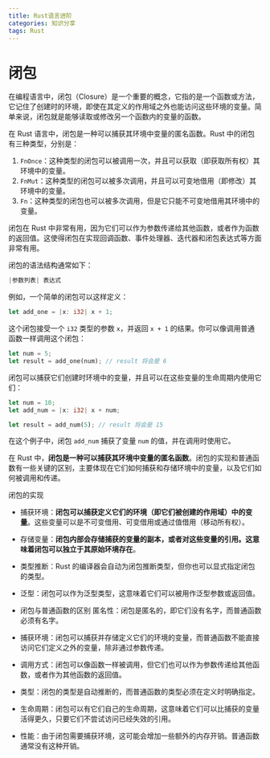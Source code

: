 ```yaml
---
title: Rust语言进阶
categories: 知识分享
tags: Rust
---
```

# 闭包
在编程语言中，闭包（Closure）是一个重要的概念，它指的是一个函数或方法，它记住了创建时的环境，即使在其定义的作用域之外也能访问这些环境的变量。简单来说，闭包就是能够读取或修改另一个函数内的变量的函数。

在 Rust 语言中，闭包是一种可以捕获其环境中变量的匿名函数。Rust 中的闭包有三种类型，分别是：

1. `FnOnce`：这种类型的闭包可以被调用一次，并且可以获取（即获取所有权）其环境中的变量。
2. `FnMut`：这种类型的闭包可以被多次调用，并且可以可变地借用（即修改）其环境中的变量。
3. `Fn`：这种类型的闭包也可以被多次调用，但是它只能不可变地借用其环境中的变量。

闭包在 Rust 中非常有用，因为它们可以作为参数传递给其他函数，或者作为函数的返回值。这使得闭包在实现回调函数、事件处理器、迭代器和闭包表达式等方面非常有用。

闭包的语法结构通常如下：

```rust
|参数列表| 表达式
```

例如，一个简单的闭包可以这样定义：

```rust
let add_one = |x: i32| x + 1;
```

这个闭包接受一个 `i32` 类型的参数 `x`，并返回 `x + 1` 的结果。你可以像调用普通函数一样调用这个闭包：

```rust
let num = 5;
let result = add_one(num); // result 将会是 6
```

闭包可以捕获它们创建时环境中的变量，并且可以在这些变量的生命周期内使用它们：

```rust
let num = 10;
let add_num = |x: i32| x + num;

let result = add_num(5); // result 将会是 15
```

在这个例子中，闭包 `add_num` 捕获了变量 `num` 的值，并在调用时使用它。

在 Rust 中，**闭包是一种可以捕获其环境中变量的匿名函数**。闭包的实现和普通函数有一些关键的区别，主要体现在它们如何捕获和存储环境中的变量，以及它们如何被调用和传递。

闭包的实现
- 捕获环境：**闭包可以捕获定义它们的环境（即它们被创建的作用域）中的变量**。这些变量可以是不可变借用、可变借用或通过值借用（移动所有权）。

- 存储变量：**闭包内部会存储捕获的变量的副本，或者对这些变量的引用。这意味着闭包可以独立于其原始环境存在**。

- 类型推断：Rust 的编译器会自动为闭包推断类型，但你也可以显式指定闭包的类型。

- 泛型：闭包可以作为泛型类型，这意味着它们可以被用作泛型参数或返回值。

- 闭包与普通函数的区别
匿名性：闭包是匿名的，即它们没有名字，而普通函数必须有名字。

- 捕获环境：闭包可以捕获并存储定义它们的环境的变量，而普通函数不能直接访问它们定义之外的变量，除非通过参数传递。

- 调用方式：闭包可以像函数一样被调用，但它们也可以作为参数传递给其他函数，或者作为其他函数的返回值。

- 类型：闭包的类型是自动推断的，而普通函数的类型必须在定义时明确指定。

- 生命周期：闭包可以有它们自己的生命周期，这意味着它们可以比捕获的变量活得更久，只要它们不尝试访问已经失效的引用。

- 性能：由于闭包需要捕获环境，这可能会增加一些额外的内存开销。普通函数通常没有这种开销。